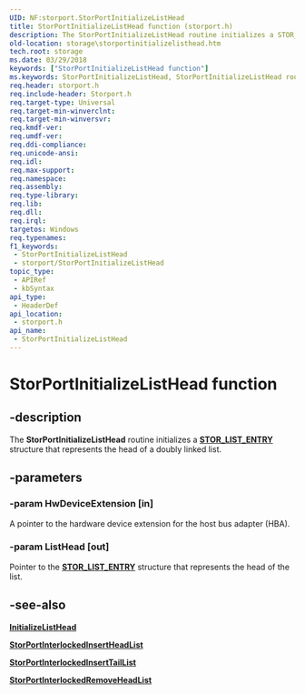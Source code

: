 ```yaml
---
UID: NF:storport.StorPortInitializeListHead
title: StorPortInitializeListHead function (storport.h)
description: The StorPortInitializeListHead routine initializes a STOR_LIST_ENTRY structure that represents the head of a doubly linked list.
old-location: storage\storportinitializelisthead.htm
tech.root: storage
ms.date: 03/29/2018
keywords: ["StorPortInitializeListHead function"]
ms.keywords: StorPortInitializeListHead, StorPortInitializeListHead routine [Storage Devices], storage.storportinitializelisthead, storport/StorPortInitializeListHead
req.header: storport.h
req.include-header: Storport.h
req.target-type: Universal
req.target-min-winverclnt: 
req.target-min-winversvr: 
req.kmdf-ver: 
req.umdf-ver: 
req.ddi-compliance: 
req.unicode-ansi: 
req.idl: 
req.max-support: 
req.namespace: 
req.assembly: 
req.type-library: 
req.lib: 
req.dll: 
req.irql: 
targetos: Windows
req.typenames: 
f1_keywords:
 - StorPortInitializeListHead
 - storport/StorPortInitializeListHead
topic_type:
 - APIRef
 - kbSyntax
api_type:
 - HeaderDef
api_location:
 - storport.h
api_name:
 - StorPortInitializeListHead
---
```


# StorPortInitializeListHead function

## -description

The **StorPortInitializeListHead** routine initializes a [**STOR_LIST_ENTRY**](ns-storport-_stor_list_entry.md) structure that represents the head of a doubly linked list.

## -parameters

### -param HwDeviceExtension [in]

A pointer to the hardware device extension for the host bus adapter (HBA).

### -param ListHead [out]

Pointer to the [**STOR_LIST_ENTRY**](ns-storport-_stor_list_entry.md) structure that represents the head of the list.

## -see-also

[**InitializeListHead**](../wdm/nf-wdm-initializelisthead.md)

[**StorPortInterlockedInsertHeadList**](nf-storport-storportinterlockedinsertheadlist.md)

[**StorPortInterlockedInsertTailList**](nf-storport-storportinterlockedinserttaillist.md)

[**StorPortInterlockedRemoveHeadList**](nf-storport-storportinterlockedremoveheadlist.md)
